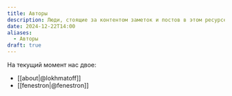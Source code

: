 ```yaml
---
title: Авторы
description: Люди, стоящие за контентом заметок и постов в этом ресурсе
date: 2024-12-22T14:00
aliases:
  - Авторы
draft: true
---
```


На текущий момент нас двое:

- [[about|@lokhmatoff]]
- [[fenestron|@fenestron]]
